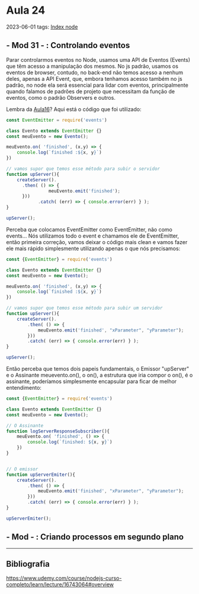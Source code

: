 # Aula 24
2023-06-01
tags: [Index node](../Index%20node.md)

## - Mod 31 - : Controlando eventos

Parar controlarmos eventos no Node, usamos uma API de Eventos (Events) que têm acesso a manipulação dos mesmos. No js padrão, usamos os eventos de browser, contudo, no back-end não temos acesso a nenhum deles, apenas a API Event, que, embora tenhamos acesso também no js padrão, no node ela será essencial para lidar com eventos, principalmente quando falamos de padrões de projeto que necessitam da função de eventos, como o padrão Observers e outros.

Lembra da [Aula16](../Selection%203/Aula16.md)? Aqui está o código que foi utilizado:

~~~js
const EventEmitter = require('events')

class Evento extends EventEmitter {}
const meuEvento = new Evento();

meuEvento.on( 'finished', (x,y) => {
    console.log(`finished :${x, y}`)
})

// vamos supor que temos esse método para subir o servidor
function upServer(){
    createServer().
      .then( () => {
				meuEvento.emit('finished');
      }))
			.catch( (err) => { console.error(err) } );
}

upServer();
~~~

Perceba que colocamos EventEmitter como EventEmitter, não como events... Nós utilizamos todo o event e chamamos ele de EventEmitter, então primeira correção, vamos deixar o código mais clean e vamos fazer ele mais rápido simplesmente utilizando apenas o que nós precisamos:

~~~js
const {EventEmitter} = require('events')

class Evento extends EventEmitter {}
const meuEvento = new Evento();

meuEvento.on( 'finished', (x,y) => {
    console.log(`finished :${x, y}`)
})

// vamos supor que temos esse método para subir um servidor
function upServer(){
	createServer().
		.then( () => {
			meuEvento.emit('finished', "xParameter", "yParameter");
		}))
		.catch( (err) => { console.error(err) } );
}

upServer();
~~~

Então perceba que temos dois papeis fundamentais, o Emissor "upServer" e o Assinante meuevento.on(), o on(), a estrutura que iria compor o on(), é o assinante, poderíamos simplesmente encapsular para ficar de melhor entendimento:

~~~js
const {EventEmitter} = require('events')

class Evento extends EventEmitter {}
const meuEvento = new Evento();

// O Assinante
function logServerResponseSubscriber(){
	meuEvento.on( 'finished', () => {
	    console.log(`finished: ${x, y}`)
	})
}


// O emissor
function upServerEmiter(){
	createServer().
		.then( () => {
			meuEvento.emit('finished', "xParameter", "yParameter");
		}))
		.catch( (err) => { console.error(err) } );
}

upServerEmiter();
~~~


## - Mod  - : Criando processos em segundo plano



-----------------------------------------------
## Bibliografia

https://www.udemy.com/course/nodejs-curso-completo/learn/lecture/16743064#overview